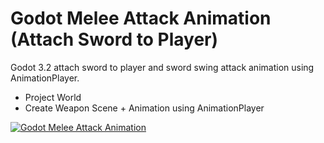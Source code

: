 # Godot Melee Attack Animation (Attach Sword to Player)

Godot 3.2 attach sword to player and sword swing attack animation using AnimationPlayer.

- Project World
- Create Weapon Scene + Animation using AnimationPlayer

[![Godot Melee Attack Animation](http://img.youtube.com/vi/HagGeKzSBLc/0.jpg)](http://www.youtube.com/watch?v=HagGeKzSBLc)